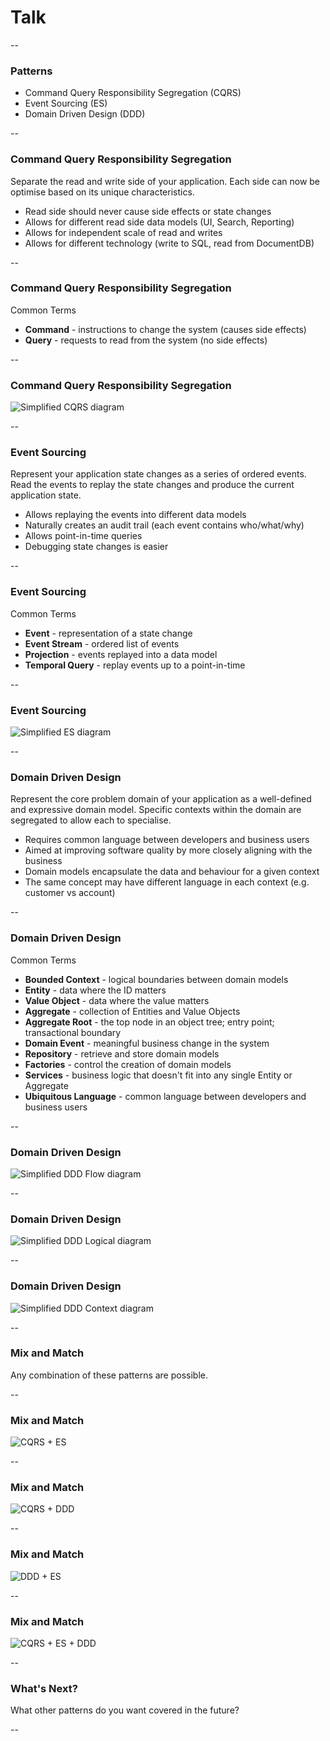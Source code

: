 # Talk

--

### Patterns

- Command Query Responsibility Segregation (CQRS)
- Event Sourcing (ES)
- Domain Driven Design (DDD)

--

### Command Query Responsibility Segregation

Separate the read and write side of your application. Each side can now be optimise based on its unique characteristics.

- Read side should never cause side effects or state changes
- Allows for different read side data models (UI, Search, Reporting)
- Allows for independent scale of read and writes
- Allows for different technology (write to SQL, read from DocumentDB)

--

### Command Query Responsibility Segregation

Common Terms

- **Command** - instructions to change the system (causes side effects)
- **Query** - requests to read from the system (no side effects)

--

### Command Query Responsibility Segregation

![Simplified CQRS diagram](./images/CQRS.svg)

--

### Event Sourcing

Represent your application state changes as a series of ordered events. Read the events to replay the state changes and produce the current application state.

- Allows replaying the events into different data models
- Naturally creates an audit trail (each event contains who/what/why)
- Allows point-in-time queries
- Debugging state changes is easier

--

### Event Sourcing

Common Terms

- **Event** - representation of a state change
- **Event Stream** - ordered list of events
- **Projection** - events replayed into a data model
- **Temporal Query** - replay events up to a point-in-time

--

### Event Sourcing

![Simplified ES diagram](./images/ES.svg)

--

### Domain Driven Design

Represent the core problem domain of your application as a well-defined and expressive domain model. Specific contexts within the domain are segregated to allow each to specialise.

- Requires common language between developers and business users
- Aimed at improving software quality by more closely aligning with the business
- Domain models encapsulate the data and behaviour for a given context
- The same concept may have different language in each context (e.g. customer vs account)

--

### Domain Driven Design

Common Terms

- **Bounded Context** - logical boundaries between domain models
- **Entity** - data where the ID matters
- **Value Object** - data where the value matters
- **Aggregate** - collection of Entities and Value Objects
- **Aggregate Root** - the top node in an object tree; entry point; transactional boundary
- **Domain Event** - meaningful business change in the system
- **Repository** - retrieve and store domain models
- **Factories** - control the creation of domain models
- **Services** - business logic that doesn't fit into any single Entity or Aggregate
- **Ubiquitous Language** - common language between developers and business users

--

### Domain Driven Design

![Simplified DDD Flow diagram](./images/DDD_Flow.svg)

--

### Domain Driven Design

![Simplified DDD Logical diagram](./images/DDD_Logical.svg)

--

### Domain Driven Design

![Simplified DDD Context diagram](./images/DDD_Contexts.svg)

--

### Mix and Match

Any combination of these patterns are possible.

--

### Mix and Match

![CQRS + ES](./images/CQRS_ES.svg)

--

### Mix and Match

![CQRS + DDD](./images/CQRS_DDD.svg)

--

### Mix and Match

![DDD + ES](./images/DDD_ES.svg)

--

### Mix and Match

![CQRS + ES + DDD](./images/CQRS_ES_DDD.svg)

--

### What's Next?

What other patterns do you want covered in the future?

--